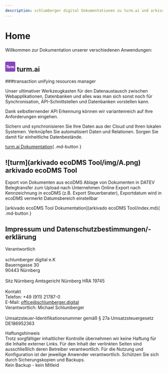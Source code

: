 ```yaml
---
description: schlumberger digital Dokumentationen zu turm.ai und arkivado ecoDMS Tool. 
---
```

# Home
Willkommen zur Dokumentation unserer verschiedenen Anwendungen:

## ![turm](turm.ai/img/turm.png) turm.ai<br>
###transaction unifying resources manager

Unser ultimativer Werkzeugkasten für den Datenaustausch zwischen Webapplikationen, Datenbanken und alles was man sich sonst noch für Synchronisation, API-Schnittstellen und Datenbanken vorstellen kann.


Dank selbstlernender API Erkennung können wir variantenreich auf Ihre Anforderungen eingehen.

Sichern und synchronisieren Sie Ihre Daten aus der Cloud und Ihren lokalen Systemen. Verknüpfen Sie automatisiert Daten und Relationen. Sorgen Sie damit für einheitliche Datenbestände.


[turm.ai Dokumentation](turm.ai/index.md){ .md-button }



## ![turm](arkivado ecoDMS Tool/img/A.png) arkivado ecoDMS Tool

Export von Dokumenten aus ecoDMS
Ablage von Dokumenten in DATEV Belegtransfer zum Upload nach Unternehmen Online
Export nach Kennzeichnung in ecoDMS (z.B. Export Steuerberater), Exportdatum wird in ecoDMS vermerkt
Datumsbereich einstellbar


[arkivado ecoDMS Tool Dokumentation](arkivado ecoDMS Tool/index.md){ .md-button }


## Impressum und Datenschutzbestimmungen/-erklärung  

Verantwortlich<br><br>
schlumberger digital e.K<br>
Bauerngasse 30<br>
90443 Nürnberg<br>
<br>
Sitz Nürnberg    Amtsgericht Nürnberg    HRA 19745<br>
<br>
Kontakt <br>
Telefon: +49 (911) 21787-0<br>
E-Mail: office@schlumberger.digital<br>
Verantwortlich: Michael Schlumberger<br>
<br>
Umsatzsteuer-Identifikationsnummer gemäß § 27a Umsatzsteuergesetz<br>
DE186952363<br>

Haftungshinweis<br>
Trotz sorgfältiger inhaltlicher Kontrolle übernehmen wir keine Haftung für die Inhalte externer Links. Für den Inhalt der verlinkten Seiten sind ausschließlich deren Betreiber verantwortlich.
Für die Nutzung und Konfiguration ist der jeweilige Anwender verantwortlich.
Schützen Sie sich durch Sicherungskopien und Backups.<br>
Kein Backup - kein Mitleid<br>